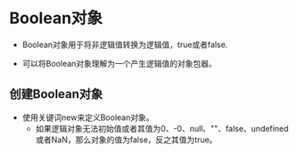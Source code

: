 # Boolean对象

- Boolean对象用于将非逻辑值转换为逻辑值，true或者false.

- 可以将Boolean对象理解为一个产生逻辑值的对象包器。

## 创建Boolean对象

- 使用关键词new来定义Boolean对象。
  - 如果逻辑对象无法初始值或者其值为0、-0、null、""、false、undefined或者NaN，那么对象的值为false，反之其值为true。